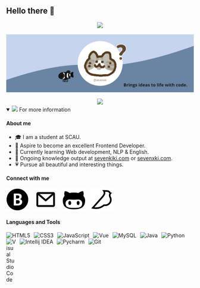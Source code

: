 ## Hello there 👋
<!-- <img src="https://media.giphy.com/media/hvRJCLFzcasrR4ia7z/giphy.gif" width="30px"> -->


<!-- visitor volume -->
<div align="center">
  <img src ="https://gv.halberd.cn/sevenxki?theme=stroke-fill&active=6A84A3&deactive=f1f1f1&len=8&speed=40&size=30&space=5&tail=0"/>
</div>


<!-- header -->
[![Social banner for sevenxki](./assets/header.png)](https://www.cnblogs.com/sevenkiki/)


<!-- My Tag -->
<div align="center">
  <img src ="https://readme-typing-svg.herokuapp.com?font=Montserrat&size=30&duration=6000&color=6A84A3&center=true&vCenter=true&width=1200&lines=Web+Developer;Content+Creator;unusual+but+wonderful+thinking"/>
</div>


<!-- detail -->
<details open>
  <summary><img src="https://media.giphy.com/media/VgCDAzcKvsR6OM0uWg/giphy.gif" width="50"> For more information</summary>

#### About me

* 🎓 I am a student at SCAU. 
* 🎯 Aspire to become an excellent Frontend Developer.
* 🌱 Currently learning Web development, NLP & English.
* 📖 Ongoing knowledge output at [sevenkiki.com](https://www.cnblogs.com/sevenkiki/) or [sevenxki.com](https://www.yuque.com/sevenxki).
* 💗 Pursue all beautiful and interesting things.

<!-- #### Coding statistics
![Most Used Languages](https://github-readme-stats.vercel.app/api/top-langs/?username=sevenxki&theme=buefy&layout=compact) -->


#### Connect with me

[![Blog](./assets/blog.svg)](https://www.cnblogs.com/sevenkiki/)
&nbsp;&nbsp;
[![Mail](./assets/mail.svg)](mailto:sevensevenki@163.com)
&nbsp;&nbsp;
[![Github](./assets/github.svg)](https://github.com/sevenxki)
&nbsp;&nbsp;
[![Yuque](./assets/yuque.svg)](https://www.yuque.com/sevenxki)

#### Languages and Tools

<img align="left" alt="HTML5" src="https://cdn.jsdelivr.net/gh/sevenxki/cdn-static@1.0/profile/HTML5.svg" style="padding-right:10px;" />
<img align="left" alt="CSS3" src="https://cdn.jsdelivr.net/gh/sevenxki/cdn-static@1.0/profile/CSS3.svg" style="padding-right:10px;" />
<img align="left" alt="JavaScript" src="https://cdn.jsdelivr.net/gh/sevenxki/cdn-static@1.0/profile/javascript.svg" style="padding-right:10px;" />
<img align="left" alt="Vue" src="https://cdn.jsdelivr.net/gh/sevenxki/cdn-static@1.0/profile/Vue.svg"
<img align="left" alt="Nodejs" src="https://cdn.jsdelivr.net/gh/sevenxki/cdn-static@1.0/profile/Nodejs.svg" style="padding-right:10px;" />
<img align="left" alt="MySQL" src="https://cdn.jsdelivr.net/gh/sevenxki/cdn-static@1.0/profile/MYSQL.svg" style="padding-right:10px;" />
<img align="left" alt="Java" src="https://cdn.jsdelivr.net/gh/sevenxki/cdn-static@1.0/profile/java.svg" style="padding-right:10px;" />
<img align="left" alt="Python" src="https://cdn.jsdelivr.net/gh/sevenxki/cdn-static@1.0/profile/Python.svg" style="padding-right:10px;" />
<img align="left" alt="Visual Studio Code" width="26px" src="https://cdn.jsdelivr.net/gh/sevenxki/cdn-static@1.0/profile/vscode.svg" style="padding-right:10px;" />
<img align="left" alt="Intellij IDEA" src="https://cdn.jsdelivr.net/gh/sevenxki/cdn-static@1.0/profile/intellijidea.svg" style="padding-right:10px;" />
<img align="left" alt="Pycharm" src="https://cdn.jsdelivr.net/gh/sevenxki/cdn-static@1.0/profile/Pycharm.svg" style="padding-right:10px;" />
<img align="left" alt="Git" src="https://cdn.jsdelivr.net/gh/sevenxki/cdn-static@1.0/profile/git.svg" style="padding-right:10px;" />

</details>
